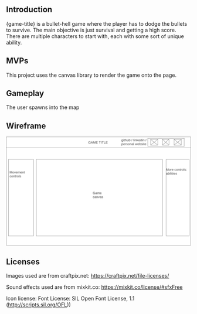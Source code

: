 ## Introduction
{game-title} is a bullet-hell game where the player has to dodge the bullets to survive. The main objective is just survival and getting a high score. There are multiple characters to start with, each with some sort of unique ability.

## MVPs

This project uses the canvas library to render the game onto the page. 

## Gameplay

The user spawns into the map

## Wireframe

![ :sad: can't load image][wireframe]

## Licenses

Images used are from craftpix.net: https://craftpix.net/file-licenses/

Sound effects used are from mixkit.co: https://mixkit.co/license/#sfxFree

Icon license: Font License: SIL Open Font License, 1.1 (http://scripts.sil.org/OFL))

[wireframe]: ./images/readMeImages/wireframe.png